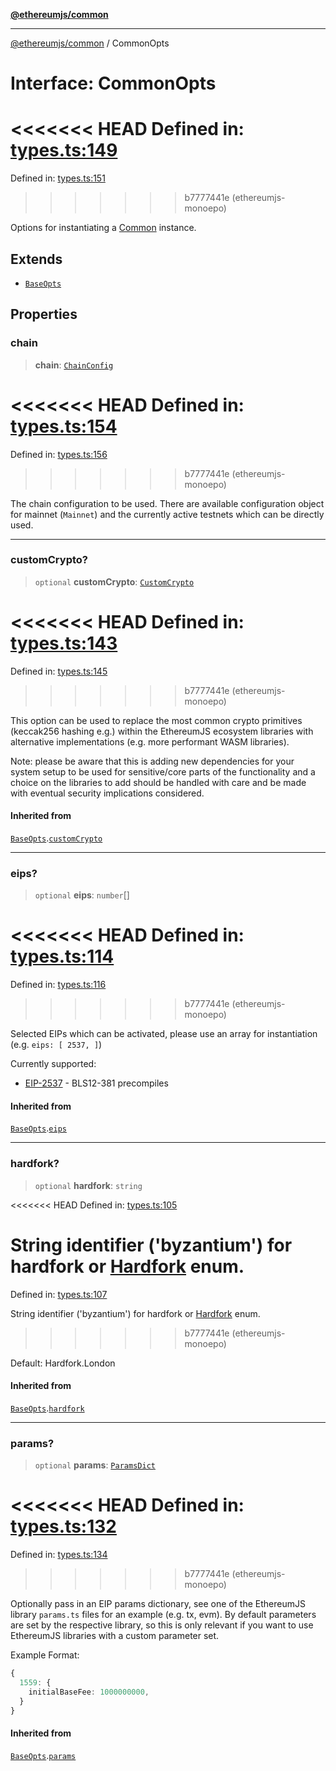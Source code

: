 [**@ethereumjs/common**](../README.md)

***

[@ethereumjs/common](../README.md) / CommonOpts

# Interface: CommonOpts

<<<<<<< HEAD
Defined in: [types.ts:149](https://github.com/ethereumjs/ethereumjs-monorepo/blob/master/packages/common/src/types.ts#L149)
=======
Defined in: [types.ts:151](https://github.com/Dargon789/ethereumjs-monorepo/blob/master/packages/common/src/types.ts#L151)
>>>>>>> b7777441e (ethereumjs-monoepo)

Options for instantiating a [Common](../classes/Common.md) instance.

## Extends

- [`BaseOpts`](BaseOpts.md)

## Properties

### chain

> **chain**: [`ChainConfig`](ChainConfig.md)

<<<<<<< HEAD
Defined in: [types.ts:154](https://github.com/ethereumjs/ethereumjs-monorepo/blob/master/packages/common/src/types.ts#L154)
=======
Defined in: [types.ts:156](https://github.com/Dargon789/ethereumjs-monorepo/blob/master/packages/common/src/types.ts#L156)
>>>>>>> b7777441e (ethereumjs-monoepo)

The chain configuration to be used. There are available configuration object for mainnet
(`Mainnet`) and the currently active testnets which can be directly used.

***

### customCrypto?

> `optional` **customCrypto**: [`CustomCrypto`](CustomCrypto.md)

<<<<<<< HEAD
Defined in: [types.ts:143](https://github.com/ethereumjs/ethereumjs-monorepo/blob/master/packages/common/src/types.ts#L143)
=======
Defined in: [types.ts:145](https://github.com/Dargon789/ethereumjs-monorepo/blob/master/packages/common/src/types.ts#L145)
>>>>>>> b7777441e (ethereumjs-monoepo)

This option can be used to replace the most common crypto primitives
(keccak256 hashing e.g.) within the EthereumJS ecosystem libraries
with alternative implementations (e.g. more performant WASM libraries).

Note: please be aware that this is adding new dependencies for your
system setup to be used for sensitive/core parts of the functionality
and a choice on the libraries to add should be handled with care
and be made with eventual security implications considered.

#### Inherited from

[`BaseOpts`](BaseOpts.md).[`customCrypto`](BaseOpts.md#customcrypto)

***

### eips?

> `optional` **eips**: `number`[]

<<<<<<< HEAD
Defined in: [types.ts:114](https://github.com/ethereumjs/ethereumjs-monorepo/blob/master/packages/common/src/types.ts#L114)
=======
Defined in: [types.ts:116](https://github.com/Dargon789/ethereumjs-monorepo/blob/master/packages/common/src/types.ts#L116)
>>>>>>> b7777441e (ethereumjs-monoepo)

Selected EIPs which can be activated, please use an array for instantiation
(e.g. `eips: [ 2537, ]`)

Currently supported:

- [EIP-2537](https://eips.ethereum.org/EIPS/eip-2537) - BLS12-381 precompiles

#### Inherited from

[`BaseOpts`](BaseOpts.md).[`eips`](BaseOpts.md#eips)

***

### hardfork?

> `optional` **hardfork**: `string`

<<<<<<< HEAD
Defined in: [types.ts:105](https://github.com/ethereumjs/ethereumjs-monorepo/blob/master/packages/common/src/types.ts#L105)

String identifier ('byzantium') for hardfork or [Hardfork](../variables/Hardfork.md) enum.
=======
Defined in: [types.ts:107](https://github.com/Dargon789/ethereumjs-monorepo/blob/master/packages/common/src/types.ts#L107)

String identifier ('byzantium') for hardfork or [Hardfork](../enumerations/Hardfork.md) enum.
>>>>>>> b7777441e (ethereumjs-monoepo)

Default: Hardfork.London

#### Inherited from

[`BaseOpts`](BaseOpts.md).[`hardfork`](BaseOpts.md#hardfork)

***

### params?

> `optional` **params**: [`ParamsDict`](../type-aliases/ParamsDict.md)

<<<<<<< HEAD
Defined in: [types.ts:132](https://github.com/ethereumjs/ethereumjs-monorepo/blob/master/packages/common/src/types.ts#L132)
=======
Defined in: [types.ts:134](https://github.com/Dargon789/ethereumjs-monorepo/blob/master/packages/common/src/types.ts#L134)
>>>>>>> b7777441e (ethereumjs-monoepo)

Optionally pass in an EIP params dictionary, see one of the
EthereumJS library `params.ts` files for an example (e.g. tx, evm).
By default parameters are set by the respective library, so this
is only relevant if you want to use EthereumJS libraries with a
custom parameter set.

Example Format:

```ts
{
  1559: {
    initialBaseFee: 1000000000,
  }
}
```

#### Inherited from

[`BaseOpts`](BaseOpts.md).[`params`](BaseOpts.md#params)

